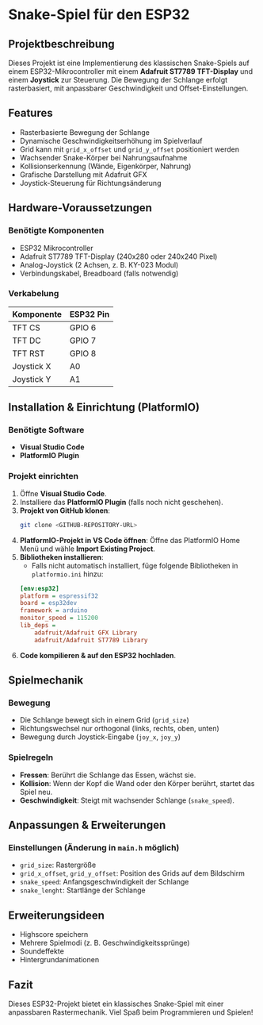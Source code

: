 # Snake-Spiel für den ESP32

## Projektbeschreibung
Dieses Projekt ist eine Implementierung des klassischen Snake-Spiels auf einem ESP32-Mikrocontroller mit einem **Adafruit ST7789 TFT-Display** und einem **Joystick** zur Steuerung. Die Bewegung der Schlange erfolgt rasterbasiert, mit anpassbarer Geschwindigkeit und Offset-Einstellungen.

## Features
- Rasterbasierte Bewegung der Schlange
- Dynamische Geschwindigkeitserhöhung im Spielverlauf
- Grid kann mit `grid_x_offset` und `grid_y_offset` positioniert werden
- Wachsender Snake-Körper bei Nahrungsaufnahme
- Kollisionserkennung (Wände, Eigenkörper, Nahrung)
- Grafische Darstellung mit Adafruit GFX
- Joystick-Steuerung für Richtungsänderung

## Hardware-Voraussetzungen
### Benötigte Komponenten
- ESP32 Mikrocontroller
- Adafruit ST7789 TFT-Display (240x280 oder 240x240 Pixel)
- Analog-Joystick (2 Achsen, z. B. KY-023 Modul)
- Verbindungskabel, Breadboard (falls notwendig)

### Verkabelung
| Komponente | ESP32 Pin |
|------------|-----------|
| TFT CS     | GPIO 6    |
| TFT DC     | GPIO 7    |
| TFT RST    | GPIO 8    |
| Joystick X | A0        |
| Joystick Y | A1        |

## Installation & Einrichtung (PlatformIO)
### Benötigte Software
- **Visual Studio Code**
- **PlatformIO Plugin**

### Projekt einrichten
1. Öffne **Visual Studio Code**.
2. Installiere das **PlatformIO Plugin** (falls noch nicht geschehen).
3. **Projekt von GitHub klonen**:
   ```sh
   git clone <GITHUB-REPOSITORY-URL>
   ```
4. **PlatformIO-Projekt in VS Code öffnen**:
   Öffne das PlatformIO Home Menü und wähle **Import Existing Project**.
5. **Bibliotheken installieren**:
   - Falls nicht automatisch installiert, füge folgende Bibliotheken in `platformio.ini` hinzu:
   ```ini
   [env:esp32]
   platform = espressif32
   board = esp32dev
   framework = arduino
   monitor_speed = 115200
   lib_deps = 
       adafruit/Adafruit GFX Library
       adafruit/Adafruit ST7789 Library
   ```
6. **Code kompilieren & auf den ESP32 hochladen**.

## Spielmechanik
### Bewegung
- Die Schlange bewegt sich in einem Grid (`grid_size`)
- Richtungswechsel nur orthogonal (links, rechts, oben, unten)
- Bewegung durch Joystick-Eingabe (`joy_x`, `joy_y`)

### Spielregeln
- **Fressen**: Berührt die Schlange das Essen, wächst sie.
- **Kollision**: Wenn der Kopf die Wand oder den Körper berührt, startet das Spiel neu.
- **Geschwindigkeit**: Steigt mit wachsender Schlange (`snake_speed`).

## Anpassungen & Erweiterungen
### Einstellungen (Änderung in `main.h` möglich)
- `grid_size`: Rastergröße
- `grid_x_offset`, `grid_y_offset`: Position des Grids auf dem Bildschirm
- `snake_speed`: Anfangsgeschwindigkeit der Schlange
- `snake_lenght`: Startlänge der Schlange

## Erweiterungsideen
- Highscore speichern
- Mehrere Spielmodi (z. B. Geschwindigkeitssprünge)
- Soundeffekte 
- Hintergrundanimationen

## Fazit
Dieses ESP32-Projekt bietet ein klassisches Snake-Spiel mit einer anpassbaren Rastermechanik. Viel Spaß beim Programmieren und Spielen!

